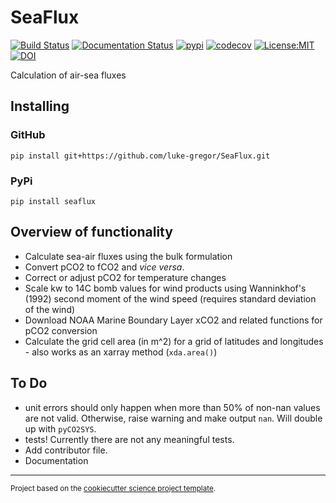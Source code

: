 SeaFlux
==============================
[![Build Status](https://github.com/lukegre/seaflux/workflows/Tests/badge.svg)](https://github.com/lukegre/seaflux/actions)
[![Documentation Status](https://readthedocs.org/projects/seaflux/badge/?version=latest)](https://seaflux.readthedocs.io/en/latest/?badge=latest)
[![pypi](https://badgen.net/pypi/v/seaflux)](https://pypi.org/project/seaflux)
[![codecov](https://codecov.io/gh/lukegre/seaflux/branch/master/graph/badge.svg)](https://codecov.io/gh/lukegre/seaflux)
[![License:MIT](https://img.shields.io/badge/License-MIT-lightgray.svg?style=flt-square)](https://opensource.org/licenses/MIT)
[![DOI](https://zenodo.org/badge/DOI/10.5281/zenodo.4659162.svg)](https://doi.org/10.5281/zenodo.4045403)
<!-- [![conda-forge](https://img.shields.io/conda/dn/conda-forge/seaflux?label=conda-forge)](https://anaconda.org/conda-forge/seaflux) -->


Calculation of air-sea fluxes


Installing
----------

### GitHub
`pip install git+https://github.com/luke-gregor/SeaFlux.git`

### PyPi
`pip install seaflux`


Overview of functionality
-------------------------

- Calculate sea-air fluxes using the bulk formulation
- Convert pCO2 to fCO2 and *vice versa*.
- Correct or adjust pCO2 for temperature changes
- Scale kw to 14C bomb values for wind products using Wanninkhof's (1992) second moment of the wind speed (requires standard deviation of the wind)
- Download NOAA Marine Boundary Layer xCO2 and related functions for pCO2 conversion
- Calculate the grid cell area (in m^2) for a grid of latitudes and longitudes - also works as an xarray method (`xda.area()`)


To Do
-----
- unit errors should only happen when more than 50% of non-nan values are not valid. Otherwise, raise warning and make output `nan`. Will double up with `pyCO2SYS`.
- tests! Currently there are not any meaningful tests.
- Add contributor file.
- Documentation


--------

<p><small>Project based on the <a target="_blank" href="https://github.com/jbusecke/cookiecutter-science-project">cookiecutter science project template</a>.</small></p>
